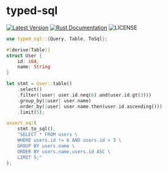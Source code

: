 # typed-sql

[![Latest Version](https://img.shields.io/crates/v/typed-sql.svg)](https://crates.io/crates/typed-sql)
[![Rust Documentation](https://img.shields.io/badge/api-rustdoc-blue.svg)](https://docs.rs/typed-sql)
![LICENSE](https://img.shields.io/badge/license-MIT-blue.svg)

```rust
use typed_sql::{Query, Table, ToSql};

#[derive(Table)]
struct User {
    id: i64,
    name: String
}

let stmt = User::table()
    .select()
    .filter(|user| user.id.neq(6).and(user.id.gt(3)))
    .group_by(|user| user.name)
    .order_by(|user| user.name.then(user.id.ascending()))
    .limit(5);

assert_eq!(
    stmt.to_sql(),
    "SELECT * FROM users \
    WHERE users.id != 6 AND users.id > 3 \
    GROUP BY users.name \
    ORDER BY users.name,users.id ASC \
    LIMIT 5;"
);
```
